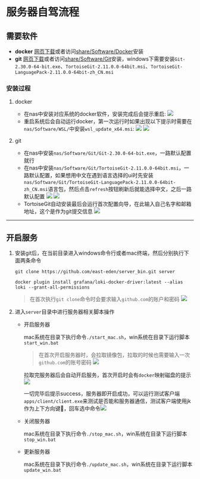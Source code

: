 # 服务器自驾流程

## 需要软件
- **docker** [网页下载](https://www.docker.com/get-started)或者访问[share/Software/Docker](nas.diandian.info/Software/Docker/)安装
- **git** [网页下载](https://tortoisegit.org)或者访问[share/Software/Git](nas.diandian.info/Software/Docker/)安装，windows下需要安装`Git-2.30.0-64-bit.exe`、`TortoiseGit-2.11.0.0-64bit.msi`、`TortoiseGit-LanguagePack-2.11.0.0-64bit-zh_CN.msi`

### 安装过程
1. docker
   * 在nas中安装对应系统的docker软件，安装完成后会提示重启: ![](doc/image/self1.png)
   * 重启系统后会自动运行docker，第一次运行时如果出现以下提示时需要在`nas/Software/WSL/`中安装`wsl_update_x64.msi`: 
    ![](doc/image/self2.png)
    ![](doc/image/self3.png)

2. git
   * 在nas中安装`nas/Software/Git/Git-2.30.0-64-bit.exe`，一路默认配置就行
   * 在nas中安装`nas/Software/Git/TortoiseGit-2.11.0.0-64bit.msi`，一路默认配置，如果想用中文在遇到语言选择的ui时先安装`nas/Software/Git/TortoiseGit-LanguagePack-2.11.0.0-64bit-zh_CN.msi`语言包，然后点击`refresh`按钮刷新后就能选择中文，之后一路默认配置
    ![](doc/image/self4.png)
    ![](doc/image/self5.png)
   * TortoiseGit自动安装最后会运行首次配置向导，在此输入自己名字和邮箱地址，这个是作为git提交信息
    ![](doc/image/self6.png)
   
----------------------

## 开启服务
1. 安装git后，在当前目录进入windows命令行或者mac终端，然后分别执行下面两条命令

    ```
    git clone https://github.com/east-eden/server_bin.git server

    docker plugin install grafana/loki-docker-driver:latest --alias loki --grant-all-permissions
    ```

    > 在首次执行`git clone`命令时会要求输入`github.com`的账户和密码 ![](doc/image/self7.png)

2. 进入`server`目录中进行服务器相关脚本操作

    * 开启服务器

        mac系统在目录下执行命令`./start_mac.sh`，win系统在目录下运行脚本`start_win.bat`
        > 在首次开启服务器时，会拉取镜像包，拉取的时候也需要输入一次`github.com`的账号密码 ![](doc/image/self8.png)

        拉取完服务器后会自动开启服务，首次开启时会有`docker`映射磁盘的提示 ![](doc/image/self9.png)

        一切完毕后提示success，服务器即开启成功，可以运行测试客户端`apps/client/client.exe`来测试是否能和服务器通信，测试客户端使用jk作为上下方向键，回车选中命令![](doc/image/self10.png)

    * 关闭服务器
     
        mac系统在目录下执行命令`./stop_mac.sh`，win系统在目录下运行脚本`stop_win.bat`

    * 更新服务器

        mac系统在目录下执行命令`./update_mac.sh`，win系统在目录下运行脚本`update_win.bat`

